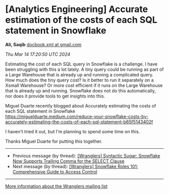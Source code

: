 


[Analytics Engineering] Accurate estimation of the costs of each SQL statement in Snowflake
===========================================================================================


**Ali, Saqib**
[docbook.xml at gmail.com](mailto:wranglers%40analyticsengineering.net?Subject=Re%3A%20%5BWranglers%5D%20Accurate%20estimation%20of%20the%20costs%20of%20each%20SQL%20statement%0A%20in%20Snowflake&In-Reply-To=%3CCABDm0O8BEw3SrG7cMDMsd3zvCvC0DSVY06qSQVDHgY1BC0m%3DMg%40mail.gmail.com%3E "[Wranglers] Accurate estimation of the costs of each SQL statement in Snowflake")   

*Thu Mar 14 17:20:50 UTC 2024*  

Estimating the cost of each SQL query in Snowflake is a challenge. I have
been struggling with this a lot lately. A tiny query could be running as
part of a Large Warehouse that is already up and running a complicated
query. How much does the tiny query cost? Is it better to run it separately
on a Xsmall Warehouse? Or more cost efficient if it runs on the Large
Warehouse that is already up and running. Snowflake does not do this
automatically, nor does it provide tools to get insights into this.

Miguel Duarte recently blogged about Accurately estimating the costs of
each SQL statement in Snowflake
<https://miguelduarte.medium.com/reduce-your-snowflake-costs-by-accurately-estimating-the-costs-of-each-sql-statement-b65f5143402f>

I haven't tried it out, but I'm planning to spend some time on this.

Thanks Miguel Duarte for putting this together.
  
  




---


* Previous message (by thread): [[Wranglers] Syntactic Sugar: Snowflake Now Supports Trailing Comma for the SELECT Clause](000016.html)
* Next message (by thread): [[Wranglers] Snowflake Roles 101: Comprehensive Guide to Access Control](000018.html)




---


[More information about the Wranglers
mailing list](https://analyticsengineering.net/mailman/listinfo/wranglers)  




